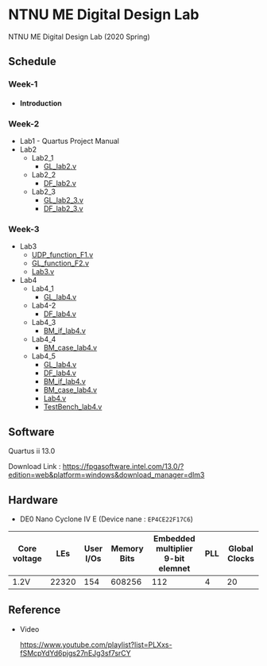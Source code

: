 # NTNU ME Digital Design Lab
NTNU ME Digital Design Lab (2020 Spring)

## Schedule
### Week-1
  * #### Introduction

### Week-2
  * Lab1 - Quartus Project Manual
  * Lab2
    * Lab2_1
      * [GL_lab2.v](Week-2/Lab2_1/GL_lab2.v)
    * Lab2_2
      * [DF_lab2.v](Week-2/Lab2_2/DF_lab2.v)
    * Lab2_3
      * [GL_lab2_3.v](Week-2/Lab2_3/GL_lab2_3.v)
      * [DF_lab2_3.v](Week-2/Lab2_3/DF_lab2_3.v)
### Week-3
  * Lab3
    * [UDP_function_F1.v](Week-3/UDP_function_F1.v)
    * [GL_function_F2.v](Week-3/GL_function_F2.v)
    * [Lab3.v](Week-3/Lab3.v)
  * Lab4
    * Lab4_1
      * [GL_lab4.v](Week-4/Lab4_1/GL_lab4.v)
    * Lab4-2
      * [DF_lab4.v](Week-4/Lab4_2/DF_lab4.v)
    * Lab4_3
      * [BM_if_lab4.v](Week-4/Lab4_3/BM_if_lab4.v)
    * Lab4_4
      * [BM_case_lab4.v](Week-4/Lab4_4/BM_case_lab4.v)
    * Lab4_5
      * [GL_lab4.v](Week-4/Lab4_1/GL_lab4.v)
      * [DF_lab4.v](Week-4/Lab4_2/DF_lab4.v)
      * [BM_if_lab4.v](Week-4/Lab4_3/BM_if_lab4.v)
      * [BM_case_lab4.v](Week-4/Lab4_4/BM_case_lab4.v)
      * [Lab4.v](Week-4/Lab4_5/Lab4.v)
      * [TestBench_lab4.v](Week-4/Lab4_5/TestBench_lab4.v)

## Software
Quartus ii 13.0

Download Link : https://fpgasoftware.intel.com/13.0/?edition=web&platform=windows&download_manager=dlm3

## Hardware
* DE0 Nano Cyclone IV E (Device nane : `EP4CE22F17C6`)

|Core voltage|LEs|User I/Os|Memory Bits|Embedded multiplier 9-bit elemnet|PLL|Global Clocks|
|-|-|-|-|-|-|-|
|1.2V|22320|154|608256|112|4|20|
## Reference
* Video

    https://www.youtube.com/playlist?list=PLXxs-fSMcpYdYd6pjgs27nEJg3sf7srCY  

